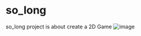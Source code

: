 # so_long
so_long project is about create a 2D Game
![image](https://github.com/user-attachments/assets/071618c8-8439-417f-9c13-057afd7279a4)
